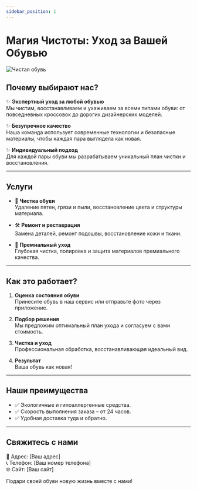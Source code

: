 ```yaml
---
sidebar_position: 1
---
```


# Магия Чистоты: Уход за Вашей Обувью

![Чистая обувь](https://avatars.dzeninfra.ru/get-zen_doc/5194534/pub_60d736e753b1df70c252e972_60d7375e80a7ce60d52319cf/scale_1200)

## Почему выбирают нас?

✨ **Экспертный уход за любой обувью**  
Мы чистим, восстанавливаем и ухаживаем за всеми типами обуви: от повседневных кроссовок до дорогих дизайнерских моделей.

✨ **Безупречное качество**  
Наша команда использует современные технологии и безопасные материалы, чтобы каждая пара выглядела как новая.

✨ **Индивидуальный подход**  
Для каждой пары обуви мы разрабатываем уникальный план чистки и восстановления.

---

## Услуги

- 🧽 **Чистка обуви**  
  Удаление пятен, грязи и пыли, восстановление цвета и структуры материала.

- 🛠 **Ремонт и реставрация**  
  Замена деталей, ремонт подошвы, восстановление кожи и ткани.

- 💎 **Премиальный уход**  
  Глубокая чистка, полировка и защита материалов премиального качества.

---

## Как это работает?

1. **Оценка состояния обуви**  
   Принесите обувь в наш сервис или отправьте фото через приложение.
2. **Подбор решения**  
   Мы предложим оптимальный план ухода и согласуем с вами стоимость.

3. **Чистка и уход**  
   Профессиональная обработка, восстанавливающая идеальный вид.

4. **Результат**  
   Ваша обувь как новая!

---

## Наши преимущества

- ✅ Экологичные и гипоаллергенные средства.
- ✅ Скорость выполнения заказа – от 24 часов.
- ✅ Удобная доставка туда и обратно.

---

## Свяжитесь с нами

📍 Адрес: [Ваш адрес]  
📞 Телефон: [Ваш номер телефона]  
🌐 Сайт: [Ваш сайт]

Подари своей обуви новую жизнь вместе с нами!

